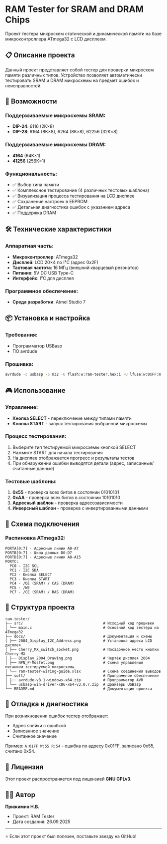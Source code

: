 # RAM Tester for SRAM and DRAM Chips

Проект тестера микросхем статической и динамической памяти на базе микроконтроллера ATmega32 с LCD дисплеем.

## 📋 Описание проекта

Данный проект представляет собой тестер для проверки микросхем памяти различных типов. Устройство позволяет автоматически тестировать SRAM и DRAM микросхемы на предмет ошибок и неисправностей.

## 🚀 Возможности

### Поддерживаемые микросхемы SRAM:
- **DIP-24**: 6116 (2K×8)
- **DIP-28**: 6164 (8K×8), 6264 (8K×8), 62256 (32K×8)

### Поддерживаемые микросхемы DRAM:
- **4164** (64K×1)
- **41256** (256K×1)

### Функциональность:
- ✅ Выбор типа памяти
- ✅ Комплексное тестирование (4 различных тестовых шаблона)
- ✅ Визуализация процесса тестирования на LCD дисплее
- ✅ Сохранение настроек в EEPROM
- ✅ Детальная диагностика ошибок с указанием адреса
- ✅ Поддержка DRAM

## 🛠 Технические характеристики

### Аппаратная часть:
- **Микроконтроллер**: ATmega32
- **Дисплей**: LCD 20×4 по I²C (адрес 0x2F)
- **Тактовая частота**: 16 МГц (внешний кварцевый резонатор)
- **Питание**: 5V DC USB Type-C
- **Интерфейс**: I²C для дисплея

### Программное обеспечение:
- **Среда разработки**: Atmel Studio 7

## 📦 Установка и настройка

### Требования:
- Программатор USBasp
- ПО avrdude

### Прошивка:

```bash
avrdude -c usbasp -p m32 -U flash:w:ram-tester.hex:i -U lfuse:w:0xFF:m -U hfuse:w:0xD9:m
```

## 🎮 Использование

### Управление:
- **Кнопка SELECT** - переключение между типами памяти
- **Кнопка START** - запуск тестирования выбранной микросхемы

### Процесс тестирования:
1. Выберите тип тестируемой микросхемы кнопкой SELECT
2. Нажмите START для начала тестирования
3. На дисплее отображается прогресс и результаты тестов
4. При обнаружении ошибки выводятся детали (адрес, записанные/считанные данные)

### Тестовые шаблоны:
1. **0x55** - проверка всех битов в состоянии 01010101
2. **0xAA** - проверка всех битов в состоянии 10101010  
3. **Адресный шаблон** - проверка адресозависимости
4. **Инверсный шаблон** - проверка с инвертированными данными

## 🔧 Схема подключения

### Распиновка ATmega32:
```
PORTA[0:7] - Адресные линии A0-A7
PORTB[0:7] - Шина данных D0-D7  
PORTD[0:7] - Адресные линии A8-A15
PORTC:
  PC0 - I2C SCL
  PC1 - I2C SDA
  PC2 - Кнопка SELECT
  PC3 - Кнопка START
  PC4 - /OE (SRAM) / CAS (DRAM)
  PC5 - /WE
  PC7 - /CE (SRAM) / RAS (DRAM)
```

## 📁 Структура проекта

```
ram-tester/
├── src/                                    # Исходный код прошивки
│ └── main.c                                # Основной код тестера на ATmega32
├── docs/                                   # Документация и схемы
│ ├── 2004_Display_I2C_Address.png          # Установка адреса LCD дисплея
│ ├── Cherry_MX_switch_socket.png           # Посадочное место кнопки Cherry MX
│ ├── Display_2004_Drawing.png              # Чертёж дисплея 2004
│ ├── NPN_P-Mosfet.png                      # Схема управления питанием тестируемой микросхемы
│ └── ram-tester-wiring-guide.xlsx          # Схема соединения выводов
├── soft/                                   # Программное обеспечение
│ ├── avrdude-v8.1-windows-x64.zip          # Программатор AVR
│ └── usbasp-win-driver-x86-x64-v3.0.7.zip  # Драйверы USBasp
└── README.md                               # Документация проекта
```

## 🐛 Отладка и диагностика

При возникновении ошибок тестер отображает:
- Адрес ячейки с ошибкой
- Записанное значение
- Считанное значение

Пример: `A:01FF W:55 R:54` - ошибка по адресу 0x01FF, записано 0x55, считано 0x54.

## 📄 Лицензия

Этот проект распространяется под лицензией **GNU GPLv3**. 

## 👨‍💻 Автор

**Прижимин Н.В.**
- Проект: RAM Tester
- Дата создания: 26.09.2025

---

⭐ Если этот проект был полезен, поставьте звезду на GitHub!
```
